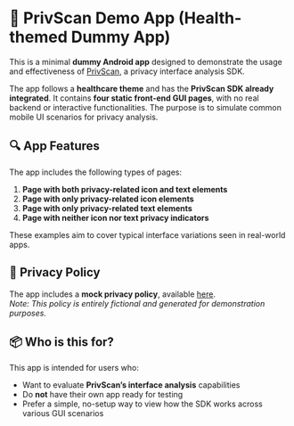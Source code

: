 # 🧪 PrivScan Demo App (Health-themed Dummy App)

This is a minimal **dummy Android app** designed to demonstrate the usage and effectiveness of [PrivScan](https://github.com/buyanghc/PrivScan), a privacy interface analysis SDK.

The app follows a **healthcare theme** and has the **PrivScan SDK already integrated**. It contains **four static front-end GUI pages**, with no real backend or interactive functionalities. The purpose is to simulate common mobile UI scenarios for privacy analysis.

## 🔍 App Features

The app includes the following types of pages:

1. **Page with both privacy-related icon and text elements**
2. **Page with only privacy-related icon elements**
3. **Page with only privacy-related text elements**
4. **Page with neither icon nor text privacy indicators**

These examples aim to cover typical interface variations seen in real-world apps.

## 📜 Privacy Policy

The app includes a **mock privacy policy**, available [here](https://buyanghc.github.io/fittrack-policy/index.html).  
*Note: This policy is entirely fictional and generated for demonstration purposes.*

## 📦 Who is this for?

This app is intended for users who:

- Want to evaluate **PrivScan’s interface analysis** capabilities  
- Do **not** have their own app ready for testing  
- Prefer a simple, no-setup way to view how the SDK works across various GUI scenarios
